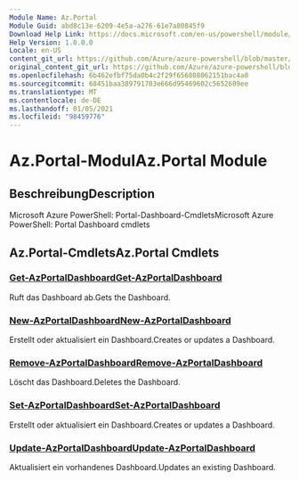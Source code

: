 ```yaml
---
Module Name: Az.Portal
Module Guid: abd8c13e-6209-4e5a-a276-61e7a80845f9
Download Help Link: https://docs.microsoft.com/en-us/powershell/module/az.portal
Help Version: 1.0.0.0
Locale: en-US
content_git_url: https://github.com/Azure/azure-powershell/blob/master/src/Portal/help/Az.Portal.md
original_content_git_url: https://github.com/Azure/azure-powershell/blob/master/src/Portal/help/Az.Portal.md
ms.openlocfilehash: 6b462efbf75da0b4c2f29f656808062151bac4a0
ms.sourcegitcommit: 68451baa389791703e666d95469602c5652609ee
ms.translationtype: MT
ms.contentlocale: de-DE
ms.lasthandoff: 01/05/2021
ms.locfileid: "98459776"
---
```

# <span data-ttu-id="fb13b-101">Az.Portal-Modul</span><span class="sxs-lookup"><span data-stu-id="fb13b-101">Az.Portal Module</span></span>
## <span data-ttu-id="fb13b-102">Beschreibung</span><span class="sxs-lookup"><span data-stu-id="fb13b-102">Description</span></span>
<span data-ttu-id="fb13b-103">Microsoft Azure PowerShell: Portal-Dashboard-Cmdlets</span><span class="sxs-lookup"><span data-stu-id="fb13b-103">Microsoft Azure PowerShell: Portal Dashboard cmdlets</span></span>

## <span data-ttu-id="fb13b-104">Az.Portal-Cmdlets</span><span class="sxs-lookup"><span data-stu-id="fb13b-104">Az.Portal Cmdlets</span></span>
### [<span data-ttu-id="fb13b-105">Get-AzPortalDashboard</span><span class="sxs-lookup"><span data-stu-id="fb13b-105">Get-AzPortalDashboard</span></span>](Get-AzPortalDashboard.md)
<span data-ttu-id="fb13b-106">Ruft das Dashboard ab.</span><span class="sxs-lookup"><span data-stu-id="fb13b-106">Gets the Dashboard.</span></span>

### [<span data-ttu-id="fb13b-107">New-AzPortalDashboard</span><span class="sxs-lookup"><span data-stu-id="fb13b-107">New-AzPortalDashboard</span></span>](New-AzPortalDashboard.md)
<span data-ttu-id="fb13b-108">Erstellt oder aktualisiert ein Dashboard.</span><span class="sxs-lookup"><span data-stu-id="fb13b-108">Creates or updates a Dashboard.</span></span>

### [<span data-ttu-id="fb13b-109">Remove-AzPortalDashboard</span><span class="sxs-lookup"><span data-stu-id="fb13b-109">Remove-AzPortalDashboard</span></span>](Remove-AzPortalDashboard.md)
<span data-ttu-id="fb13b-110">Löscht das Dashboard.</span><span class="sxs-lookup"><span data-stu-id="fb13b-110">Deletes the Dashboard.</span></span>

### [<span data-ttu-id="fb13b-111">Set-AzPortalDashboard</span><span class="sxs-lookup"><span data-stu-id="fb13b-111">Set-AzPortalDashboard</span></span>](Set-AzPortalDashboard.md)
<span data-ttu-id="fb13b-112">Erstellt oder aktualisiert ein Dashboard.</span><span class="sxs-lookup"><span data-stu-id="fb13b-112">Creates or updates a Dashboard.</span></span>

### [<span data-ttu-id="fb13b-113">Update-AzPortalDashboard</span><span class="sxs-lookup"><span data-stu-id="fb13b-113">Update-AzPortalDashboard</span></span>](Update-AzPortalDashboard.md)
<span data-ttu-id="fb13b-114">Aktualisiert ein vorhandenes Dashboard.</span><span class="sxs-lookup"><span data-stu-id="fb13b-114">Updates an existing Dashboard.</span></span>

